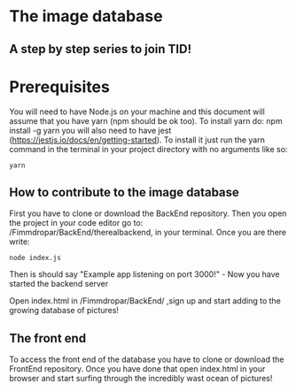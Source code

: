 # The image database

## A step by step series to join TID!

# Prerequisites
You will need to have Node.js on your machine and this document will assume that you have yarn (npm should be ok too). To install yarn do:
npm install -g yarn
you will also need to have jest (https://jestjs.io/docs/en/getting-started). To install it just run the yarn command in the terminal in your project directory with no arguments like so:

```
yarn
```


## How to contribute to the image database

First you have to clone or download the BackEnd repository. Then you open the project in your code editor go to:
/Fimmdropar/BackEnd/therealbackend, in your terminal. Once you are there write:

```
node index.js
```

Then is should say "Example app listening on port 3000!" - Now you have started the backend server

Open index.html in /Fimmdropar/BackEnd/ ,sign up and start adding to the growing database of pictures!

## The front end 
To access the front end of the database you have to clone or download the FrontEnd repository. Once you have done that open index.html in your 
browser and start surfing through the incredibly wast ocean of pictures!

